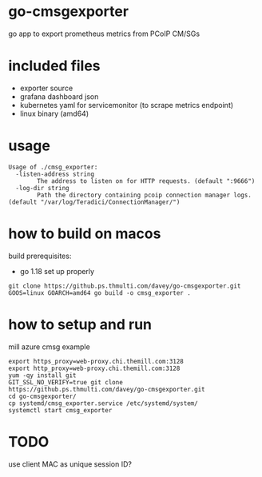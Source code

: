 # go-cmsgexporter
go app to export prometheus metrics from PCoIP CM/SGs
# included files
* exporter source
* grafana dashboard json
* kubernetes yaml for servicemonitor (to scrape metrics endpoint)
* linux binary (amd64)
# usage
```
Usage of ./cmsg_exporter:
  -listen-address string
    	The address to listen on for HTTP requests. (default ":9666")
  -log-dir string
    	Path the directory containing pcoip connection manager logs. (default "/var/log/Teradici/ConnectionManager/")
```
# how to build on macos
build prerequisites:
* go 1.18 set up properly
```
git clone https://github.ps.thmulti.com/davey/go-cmsgexporter.git
GOOS=linux GOARCH=amd64 go build -o cmsg_exporter .
```
# how to setup and run
mill azure cmsg example
```
export https_proxy=web-proxy.chi.themill.com:3128
export http_proxy=web-proxy.chi.themill.com:3128
yum -qy install git
GIT_SSL_NO_VERIFY=true git clone https://github.ps.thmulti.com/davey/go-cmsgexporter.git
cd go-cmsgexporter/
cp systemd/cmsg_exporter.service /etc/systemd/system/
systemctl start cmsg_exporter
```
# TODO
use client MAC as unique session ID?
